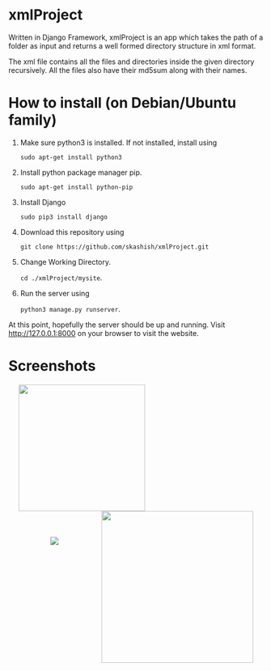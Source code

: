 # xmlProject

Written in Django Framework, xmlProject is an app which takes the path of a folder as input and returns a well formed directory structure in xml format.

The xml file contains all the files and directories inside the given directory recursively.
All the files also have their md5sum along with their names.

# How to install (on Debian/Ubuntu family)

1. Make sure python3 is installed.
   If not installed, install using 
   
   `sudo apt-get install python3` 

2. Install python package manager pip.
  
   `sudo apt-get install python-pip`

3. Install Django
   
   `sudo pip3 install django`

4. Download this repository using
   
   `git clone https://github.com/skashish/xmlProject.git`

5. Change Working Directory. 
   
   `cd ./xmlProject/mysite`.

6. Run the server using 
   
   `python3 manage.py runserver`.

At this point, hopefully the server should be up and running. Visit http://127.0.0.1:8000 
on your browser to visit the website.

# Screenshots

<p align="left" style="margin: 20px">
  <img src="http://i.imgur.com/6L7wV7l.png" width="250"/>
  <img align = "right" src="http://i.imgur.com/4mAbHz0.png" width="300"/>
</p>
<br/>
<p align="center">
   <img src="http://i.imgur.com/OAYcUM3.png">
</p>
